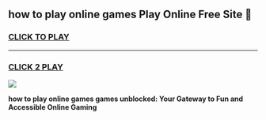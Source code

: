 
## how to play online games Play Online Free Site 👋
<h3>
<a href="https://download.freeplayer.one?title=how_to_play_online_games&ref=21F">CLICK TO PLAY</a></h3>
<hr>

<h3>
<a href="https://download.freeplayer.one?title=how_to_play_online_games&ref=21F">CLICK 2 PLAY</a>
  
</h3>

<a href="https://download.freeplayer.one?title=how_to_play_online_games&ref=21F"><img src="https://cdnb.artstation.com/p/assets/images/images/032/539/853/original/anto-thomas-button-gif.gif"></a>


**how to play online games games unblocked: Your Gateway to Fun and Accessible Online Gaming**
